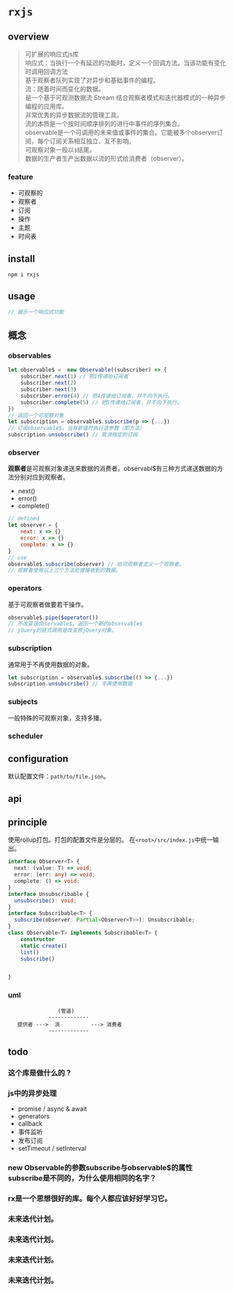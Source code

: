 # `rxjs`

## overview
> 可扩展的响应式js库  
> 响应式：当执行一个有延迟的功能时，定义一个回调方法。当该功能有变化时调用回调方法  
> 基于观察者队列实现了对异步和基础事件的编程。  
> 流：随着时间而变化的数据。  
> 是一个基于可观测数据流 Stream 结合观察者模式和迭代器模式的一种异步编程的应用库。  
> 非常优秀的异步数据流的管理工具。  
> 流的本质是一个按时间顺序排列的进行中事件的序列集合。  
> observable是一个可调用的未来值或事件的集合。它能被多个observer订阅，每个订阅关系相互独立、互不影响。  
> 可观察对象一般以`$`结尾。  
> 数据的生产者生产出数据以流的形式给消费者（observer）。  





### feature
- 可观察的
- 观察者
- 订阅
- 操作
- 主题
- 时间表

## install
`npm i rxjs`

## usage
```js
// 展示一个响应式功能


```

## 概念
### observables
```js
let observable$ =  new Observable((subscriber) => {
    subscriber.next(1) // 把1传递给订阅者
    subscriber.next(2)
    subscriber.next(3)
    subscriber.error(4) // 把4传递给订阅者，并不向下执行。
    subscriber.complete(5) // 把5传递给订阅者，并不向下执行。
})
// 返回一个可观察对象
let subscription = observable$.subscribe(p => {...})
// 订阅observable$。当有新值时执行该参数（即方法）
subscription.unsubscribe() // 取消指定的订阅
```

### observer
**观察者**是可观察对象递送来数据的消费者。observabl$有三种方式递送数据的方法分别对应到观察者。  
- next()  
- error()  
- complete()  

```js
// defined
let observer = {
    next: x => {}
    error: x => {}
    complete: x => {}
}
// use
observable$.subscribe(observer) // 给可观察者定义一个观察者。
// 观察者使用以上三个方法处理接收到的数据。
```

### operators
基于可观察者做要若干操作。
```js
observable$.pipe($operator())
// 不改变该observable$，返回一个新的observable$
// jQuery的链式调用是改变原jQuery对象。
```

### subscription
通常用于不再使用数据的对象。
```js
let subscription = observable$.subscribe(() => {...})
subscription.unsubscribe() // 不再使用数据
```

### subjects
一般特殊的可观察对象，支持多播。







### scheduler

## configuration
默认配置文件：`path/to/file.json`。

## api

## principle
使用rollup打包。打包的配置文件是分层的。
在`<root>/src/index.js`中统一输出。
```ts
interface Observer<T> {
  next: (value: T) => void;
  error: (err: any) => void;
  complete: () => void;
}
interface Unsubscribable {
  unsubscribe(): void;
}
interface Subscribable<T> {
  subscribe(observer: Partial<Observer<T>>): Unsubscribable;
}
class Observable<T> implements Subscribable<T> {
    constructor
    static create()
    list()
    subscribe()


}
```

### uml
```
                (管道)
             -------------
   提供者 --->  流          ---> 消费者
             -------------
```

## todo
### 这个库是做什么的？
### js中的异步处理
- promise / async & await
- generators
- callback
- 事件监听
- 发布订阅
- setTimeout / setInterval






### new Observable的参数subscribe与observable$的属性subscribe是不同的，为什么使用相同的名字？

### rx是一个思想很好的库。每个人都应该好好学习它。

### 未来迭代计划。
### 未来迭代计划。
### 未来迭代计划。
### 未来迭代计划。